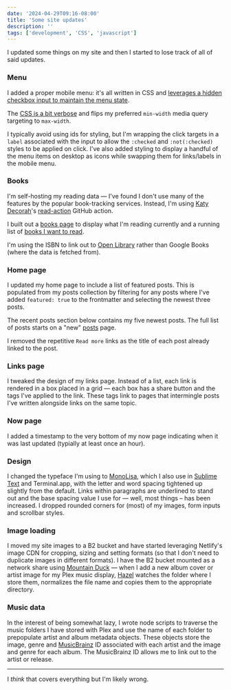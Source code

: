 ```yaml
---
date: '2024-04-29T09:16-08:00'
title: 'Some site updates'
description: ''
tags: ['development', 'CSS', 'javascript']
---
```

I updated some things on my site and then I started to lose track of all of said updates.<!-- excerpt -->

### Menu

I added a proper mobile menu: it's all written in CSS and [leverages a hidden checkbox input to maintain the menu state](https://github.com/cdransf/coryd.dev/blob/fb7445336359015871de0ac4c3d3cef5743713c7/src/_includes/partials/nav/menu.liquid).

The [CSS is a bit verbose](https://github.com/cdransf/coryd.dev/blob/fb7445336359015871de0ac4c3d3cef5743713c7/src/assets/styles/components/menu.css) and flips my preferred `min-width` media query targeting to `max-width`.

I typically avoid using ids for styling, but I'm wrapping the click targets in a `label` associated with the input to allow the `:checked` and `:not(:checked)` styles to be applied on click. I've also added styling to display a handful of the menu items on desktop as icons while swapping them for links/labels in the mobile menu.

### Books

I'm self-hosting my reading data — I've found I don't use many of the features by the popular book-tracking services. Instead, I'm using [Katy Decorah](https://katydecorah.com)'s [read-action](https://github.com/katydecorah/read-action) GitHub action.

I built out a [books page](/books) to display what I'm reading currently and a running list of [books I want to read](/books/want-to-read).

I'm using the ISBN to link out to [Open Library](https://openlibrary.org) rather than Google Books (where the data is fetched from).

### Home page

I updated my home page to include a list of featured posts. This is populated from my posts collection by filtering for any posts where I've added `featured: true` to the frontmatter and selecting the newest three posts.

The recent posts section below contains my five newest posts. The full list of posts starts on a "new" [posts](/posts) page.

I removed the repetitive `Read more` links as the title of each post already linked to the post.

### Links page

I tweaked the design of my links page. Instead of a list, each link is rendered in a box placed in a grid — each box has a share button and the tags I've applied to the link. These tags link to pages that intermingle posts I've written alongside links on the same topic.

### Now page

I added a timestamp to the very bottom of my now page indicating when it was last updated (typially at least once an hour).

### Design

I changed the typeface I'm using to [MonoLisa](https://www.monolisa.dev), which I also use in [Sublime Text](https://www.sublimetext.com) and Terminal.app, with the letter and word spacing tightened up slightly from the default. Links within paragraphs are underlined to stand out and the base spacing value I use for — well, most things – has been increased. I dropped rounded corners for (most) of my images, form inputs and scrollbar styles.

### Image loading

I moved my site images to a B2 bucket and have started leveraging Netlify's image CDN for cropping, sizing and setting formats (so that I don't need to duplicate images in different formats). I have the B2 bucket mounted as a network share using [Mountain Duck](https://mountainduck.io) — when I add a new album cover or artist image for my Plex music display, [Hazel](https://www.noodlesoft.com) watches the folder where I store them, normalizes the file name and copies them to the appropriate directory.

### Music data

In the interest of being somewhat lazy, I wrote node scripts to traverse the music folders I have stored with Plex and use the name of each folder to prepopulate artist and album metadata objects. These objects store the image, genre and [MusicBrainz](https://musicbrainz.org) ID associated with each artist and the image and genre for each album. The MusicBrainz ID allows me to link out to the artist or release.

---

I *think* that covers everything but I'm likely wrong.